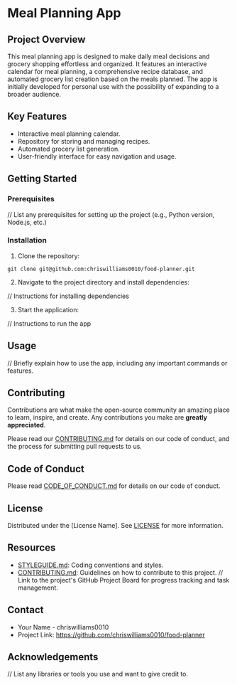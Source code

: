# Meal Planning App

## Project Overview
This meal planning app is designed to make daily meal decisions and grocery shopping effortless and organized. It features an interactive calendar for meal planning, a comprehensive recipe database, and automated grocery list creation based on the meals planned. The app is initially developed for personal use with the possibility of expanding to a broader audience.

## Key Features
- Interactive meal planning calendar.
- Repository for storing and managing recipes.
- Automated grocery list generation.
- User-friendly interface for easy navigation and usage.

## Getting Started
### Prerequisites
// List any prerequisites for setting up the project (e.g., Python version, Node.js, etc.)

### Installation
1. Clone the repository:

`git clone git@github.com:chriswilliams0010/food-planner.git`

2. Navigate to the project directory and install dependencies:

// Instructions for installing dependencies

3. Start the application:

// Instructions to run the app


## Usage
// Briefly explain how to use the app, including any important commands or features.

## Contributing
Contributions are what make the open-source community an amazing place to learn, inspire, and create. Any contributions you make are **greatly appreciated**.

Please read our [CONTRIBUTING.md](CONTRIBUTING.md) for details on our code of conduct, and the process for submitting pull requests to us.

## Code of Conduct
Please read [CODE_OF_CONDUCT.md](CODE_OF_CONDUCT.md) for details on our code of conduct.

## License
Distributed under the [License Name]. See [LICENSE](LICENSE) for more information.

## Resources
- [STYLEGUIDE.md](STYLEGUIDE.md): Coding conventions and styles.
- [CONTRIBUTING.md](CONTRIBUTING.md): Guidelines on how to contribute to this project.
// Link to the project's GitHub Project Board for progress tracking and task management.

## Contact
- Your Name - chriswilliams0010
- Project Link: https://github.com/chriswilliams0010/food-planner

## Acknowledgements
// List any libraries or tools you use and want to give credit to.

